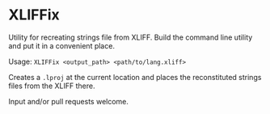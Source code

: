 # XLIFFix
Utility for recreating strings file from XLIFF. Build the command line utility and put it in a convenient place.

Usage:
`XLIFFix <output_path> <path/to/lang.xliff>`

Creates a `.lproj` at the current location and places the reconstituted strings files from the XLIFF there.

Input and/or pull requests welcome.
